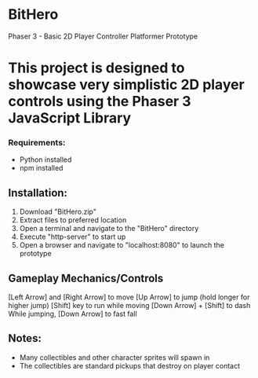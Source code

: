 # BitHero
Phaser 3 - Basic 2D Player Controller Platformer Prototype

# This project is designed to showcase very simplistic 2D player controls using the Phaser 3 JavaScript Library

### Requirements:
- Python installed
- npm installed

## Installation:
1) Download "BitHero.zip"
2) Extract files to preferred location
3) Open a terminal and navigate to the "BitHero" directory
4) Execute "http-server" to start up
5) Open a browser and navigate to "localhost:8080" to launch the prototype

## Gameplay Mechanics/Controls
[Left Arrow] and [Right Arrow] to move
[Up Arrow] to jump (hold longer for higher jump)
[Shift] key to run while moving
[Down Arrow] + [Shift] to dash
While jumping, [Down Arrow] to fast fall

## Notes:
- Many collectibles and other character sprites will spawn in
- The collectibles are standard pickups that destroy on player contact
